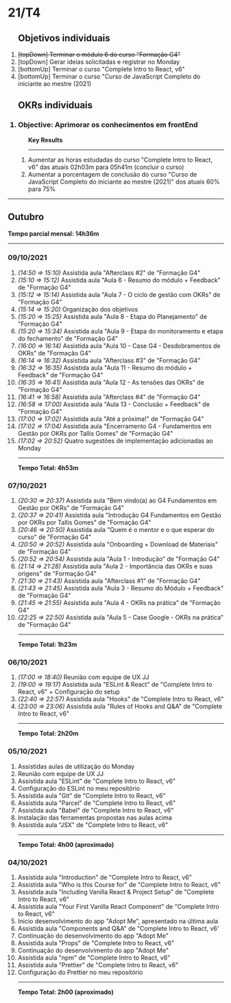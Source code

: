 <h1>21/T4</h1>

<ol>
    <h2>Objetivos individuais</h2>
    <li><s>[topDown] Terminar o módulo 6 do curso "Formação G4"</s></li> 
    <li> [topDown] Gerar ideias solicitadas e registrar no Monday</li>
    <li> [bottomUp] Terminar o curso "Complete Intro to React, v6"</li>
    <li> [bottomUp] Terminar o curso "Curso de JavaScript Completo do iniciante ao mestre (2021)</li>
</ol>

<ol>
    <h2>OKRs individuais</h2>
    <h3><li>Objective: Aprimorar os conhecimentos em frontEnd</li></h3>
    <ol>
        <b>Key Results</b>
        <hr>
        <li>Aumentar as horas estudadas do curso "Complete Intro to React, v6" das atuais 02h03m para 05h41m (concluir o curso)</li>
        <li>Aumentar a porcentagem de conclusão do curso "Curso de JavaScript Completo do iniciante ao mestre (2021)" dos atuais 60% para 75%</li>
    </ol>
</ol>
<hr>

<h2>Outubro</h2>
<b>Tempo parcial mensal: 14h36m</b>

<hr>

<h3>09/10/2021</h3>

<ol>
    <li><i>(14:50 => 15:10)  </i>Assistida aula "Afterclass #2" de "Formação G4"</li>
    <li><i>(15:10 => 15:12)  </i>Assistida aula "Aula 6 - Resumo do módulo + Feedback" de "Formação G4"</li>
    <li><i>(15:12 => 15:14)  </i>Assistida aula "Aula 7 - O ciclo de gestão com OKRs" de "Formação G4"</li>
    <li><i>(15:14 => 15:20)  </i>Organização dos objetivos</li>
    <li><i>(15:20 => 15:25)  </i>Assistida aula "Aula 8 - Etapa do Planejamento" de "Formação G4"</li>
    <li><i>(15:20 => 15:34)  </i>Assistida aula "Aula 9 - Etapa do monitoramento e etapa do fechamento" de "Formação G4"</li>
    <li><i>(16:00 => 16:14)  </i>Assistida aula "Aula 10 - Case G4 - Desdobramentos de OKRs" de "Formação G4"</li>
    <li><i>(16:14 => 16:32)  </i>Assistida aula "Afterclass #3" de "Formação G4"</li>
    <li><i>(16:32 => 16:35)  </i>Assistida aula "Aula 11 - Resumo do módulo + Feedback" de "Formação G4"</li>
    <li><i>(16:35 => 16:41)  </i>Assistida aula "Aula 12 - As tensões das OKRs" de "Formação G4"</li>
    <li><i>(16:41 => 16:58)  </i>Assistida aula "Afterclass #4" de "Formação G4"</li>
    <li><i>(16:58 => 17:00)  </i>Assistida aula "Aula 13 - Conclusão + Feedback" de "Formação G4"</li>
    <li><i>(17:00 => 17:02)  </i>Assistida aula "Até a próxima!" de "Formação G4"</li>
    <li><i>(17:02 => 17:04)  </i>Assistida aula "Encerramento G4 - Fundamentos em Gestão por OKRs por Tallis Gomes" de "Formação G4"</li>
    <li><i>(17:02 => 20:52)  </i>Quatro sugestões de implementação adicionadas ao Monday</li>
    <hr>
    <b>Tempo Total: 4h53m </b>

</ol>


<h3>07/10/2021</h3>

<ol>
    <li><i>(20:30 => 20:37)  </i>Assistida aula "Bem vindo(a) ao G4 Fundamentos em Gestão por OKRs" de "Formação G4"</li>
    <li><i>(20:37 => 20:41)  </i>Assistida aula "Introdução G4 Fundamentos em Gestão por OKRs por Tallis Gomes" de "Formação G4"</li>
    <li><i>(20:46 => 20:50)  </i>Assistida aula "Quem é o mentor e o que esperar do curso" de "Formação G4"</li>
    <li><i>(20:50 => 20:52)  </i>Assistida aula "Onboarding + Download de Materiais" de "Formação G4"</li>
    <li><i>(20:52 => 20:54)  </i>Assistida aula "Aula 1 - Introdução" de "Formação G4"</li>
    <li><i>(21:14 => 21:28)  </i>Assistida aula "Aula 2 - Importância das OKRs e suas origens" de "Formação G4"</li>
    <li><i>(21:30 => 21:43)  </i>Assistida aula "Afterclass #1" de "Formação G4"</li>
    <li><i>(21:43 => 21:45)  </i>Assistida aula "Aula 3 - Resumo do Módulo + Feedback" de "Formação G4"</li>
    <li><i>(21:45 => 21:55)  </i>Assistida aula "Aula 4 - OKRs na prática" de "Formação G4"</li>
    <li><i>(22:25 => 22:50)  </i>Assistida aula "Aula 5 - Case Google - OKRs na prática" de "Formação G4"</li>
    <hr>
    <b>Tempo Total: 1h23m</b>

</ol>


<h3>06/10/2021</h3>

<ol>
    <li><i>(17:00 => 18:40)  </i>Reunião com equipe de UX JJ</li>
    <li><i>(19:00 => 19:17)  </i>Assistida aula "ESLint & React" de "Complete Intro to React, v6" + Configuração do setup</li>
    <li><i>(22:40 => 22:57)  </i>Assistida aula "Hooks" de "Complete Intro to React, v6"</li>
    <li><i>(23:00 => 23:06)  </i>Assistida aula "Rules of Hooks and Q&A" de "Complete Intro to React, v6"</li>
    <hr>
    <b>Tempo Total: 2h20m</b>

</ol>


<h3>05/10/2021</h3>
<ol>
    <li>Assistidas aulas de utilização do Monday</li>
    <li>Reunião com equipe de UX JJ</li>
    <li>Assistida aula "ESLint" de "Complete Intro to React, v6"</li>
    <li>Configuração do ESLint no meu repositório</li>
    <li>Assistida aula "Git" de "Complete Intro to React, v6"</li>
    <li>Assistida aula "Parcel" de "Complete Intro to React, v6"</li>
    <li>Assistida aula "Babel" de "Complete Intro to React, v6"</li>
    <li>Instalação das ferramentas propostas nas aulas acima</li>
    <li>Assistida aula "JSX" de "Complete Intro to React, v6"</li>
    <hr>
    <b>Tempo Total: 4h00 (aproximado)</b>
</ol>


<h3>04/10/2021</h3>
<ol>
    <li>Assistida aula "Introduction" de "Complete Intro to React, v6"</li>
    <li>Assistida aula "Who is this Course for" de "Complete Intro to React, v6"</li>
    <li>Assistida aula "Including Vanilla React & Project Setup" de "Complete Intro to React, v6"</li>
    <li>Assistida aula "Your First Vanilla React Component" de "Complete Intro to React, v6"</li>
    <li>Inicio desenvolvimento do app "Adopt Me", apresentado na última aula</li>
    <li>Assistida aula "Components and Q&A" de "Complete Intro to React, v6'</li>
    <li>Continuação do desenvolvimento do app "Adopt Me"</li>
    <li>Assistida aula "Props" de "Complete Intro to React, v6"</li>
    <li>Continuação do desenvolvimento do app "Adopt Me"</li>
    <li>Assistida aula "npm" de "Complete Intro to React, v6"</li>
    <li>Assistida aula "Prettier" de "Complete Intro to React, v6"</li>
    <li>Configuração do Prettier no meu repositório</li>
    <hr>
    <b>Tempo Total: 2h00 (aproximado)</b> 
<ol>